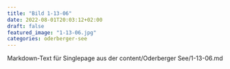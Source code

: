 ```yaml
---
title: "Bild 1-13-06"
date: 2022-08-01T20:03:12+02:00
draft: false
featured_image: "1-13-06.jpg"
categories: oderberger-see
---
```



Markdown-Text für Singlepage aus der content/Oderberger See/1-13-06.md